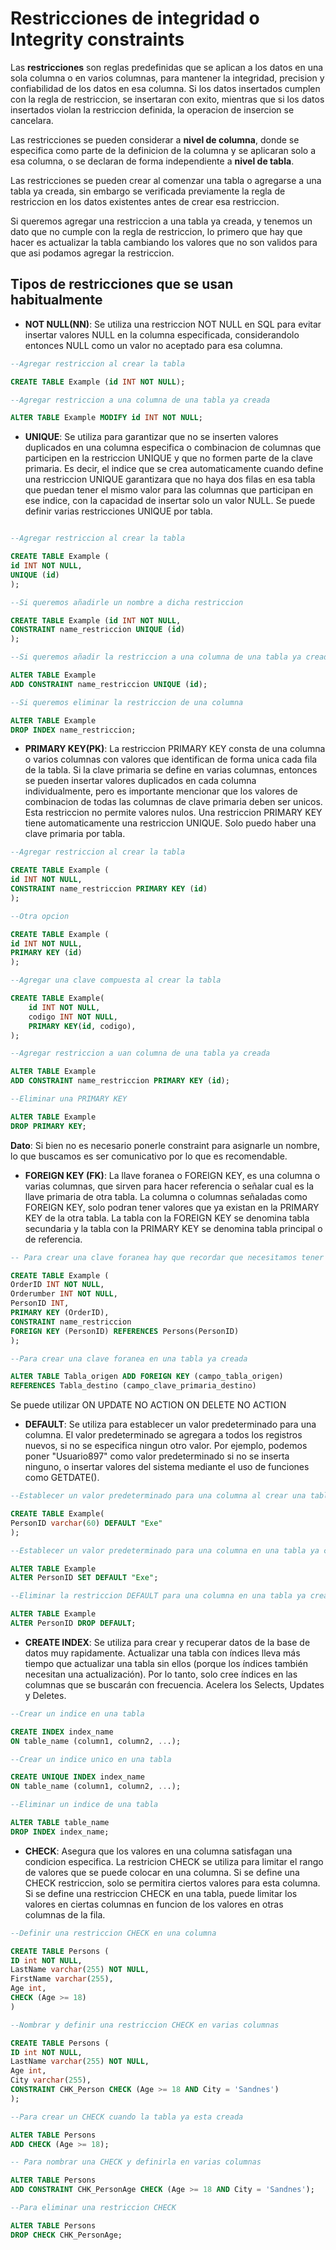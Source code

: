 # Restricciones de integridad o Integrity constraints

Las **restricciones** son reglas predefinidas que se aplican a los datos en una sola columna o en varios columnas, para mantener la integridad, precision y confiabilidad de los datos en esa columna. Si los datos insertados cumplen con la regla de restriccion, se insertaran con exito, mientras que si los datos insertados violan la restriccion definida, la operacion de insercion se cancelara.

Las restricciones se pueden considerar a **nivel de columna**, donde se especifica como parte de la definicion de la columna y se aplicaran solo a esa columna, o se declaran de forma independiente a **nivel de tabla**. 

Las restricciones se pueden crear al comenzar una tabla o agregarse a una tabla ya creada, sin embargo se verificada previamente la regla de restriccion en los datos existentes antes de crear esa restriccion.

Si queremos agregar una restriccion a una tabla ya creada, y tenemos un dato que no cumple con la regla de restriccion, lo primero que hay que hacer es actualizar la tabla cambiando los valores que no son validos para que asi podamos agregar la restriccion.

## Tipos de restricciones que se usan habitualmente

* **NOT NULL(NN)**: Se utiliza una restriccion NOT NULL en SQL para evitar insertar valores NULL en la columna especificada, considerandolo entonces NULL como un valor no aceptado para esa columna.

```SQL
--Agregar restriccion al crear la tabla

CREATE TABLE Example (id INT NOT NULL);

--Agregar restriccion a una columna de una tabla ya creada

ALTER TABLE Example MODIFY id INT NOT NULL;
```

* **UNIQUE**: Se utiliza para garantizar que no se inserten valores duplicados en una columna especifica o combinacion de columnas que participen en la restriccion UNIQUE y que no formen parte de la clave primaria. Es decir, el indice que se crea automaticamente cuando define una restriccion UNIQUE garantizara que no haya dos filas en esa tabla que puedan tener el mismo valor para las columnas que participan en ese indice, con la capacidad de insertar solo un valor NULL. Se puede definir varias restricciones UNIQUE por tabla.

```SQL

--Agregar restriccion al crear la tabla

CREATE TABLE Example (
id INT NOT NULL, 
UNIQUE (id)
);

--Si queremos añadirle un nombre a dicha restriccion

CREATE TABLE Example (id INT NOT NULL, 
CONSTRAINT name_restriccion UNIQUE (id)
);

--Si queremos añadir la restriccion a una columna de una tabla ya creada

ALTER TABLE Example
ADD CONSTRAINT name_restriccion UNIQUE (id);

--Si queremos eliminar la restriccion de una columna

ALTER TABLE Example 
DROP INDEX name_restriccion;
```

* **PRIMARY KEY(PK)**: La restriccion PRIMARY KEY consta de una columna o varios columnas con valores que identifican de forma unica cada fila de la tabla. Si la clave primaria se define en varias columnas, entonces se pueden insertar valores duplicados en cada columna individualmente, pero es importante mencionar que los valores de combinacion de todas las columnas de clave primaria deben ser unicos. Esta restriccion no permite valores nulos. Una restriccion PRIMARY KEY tiene automaticamente una restriccion UNIQUE. Solo puedo haber una clave primaria por tabla.

```SQL
--Agregar restriccion al crear la tabla

CREATE TABLE Example (
id INT NOT NULL,
CONSTRAINT name_restriccion PRIMARY KEY (id)
);

--Otra opcion

CREATE TABLE Example (
id INT NOT NULL,
PRIMARY KEY (id)
);

--Agregar una clave compuesta al crear la tabla

CREATE TABLE Example(
	id INT NOT NULL, 
	codigo INT NOT NULL,
	PRIMARY KEY(id, codigo),
);

--Agregar restriccion a uan columna de una tabla ya creada

ALTER TABLE Example
ADD CONSTRAINT name_restriccion PRIMARY KEY (id);

--Eliminar una PRIMARY KEY

ALTER TABLE Example
DROP PRIMARY KEY;
```

**Dato**: Si bien no es necesario ponerle constraint para asignarle un nombre, lo que buscamos es ser comunicativo por lo que es recomendable.

* **FOREIGN KEY (FK)**: La llave foranea o FOREIGN KEY, es una columna o varias columnas, que sirven para hacer referencia o señalar cual es la llave primaria de otra tabla. La columna o columnas señaladas como FOREIGN KEY, solo podran tener valores que ya existan en la PRIMARY KEY de la otra tabla. La tabla con la FOREIGN KEY se denomina tabla secundaria y la tabla con la PRIMARY KEY se denomina tabla principal o de referencia.

```SQL
-- Para crear una clave foranea hay que recordar que necesitamos tener una segunda tabla y tulizamos un campo que nos permita relacionar ambas tablas

CREATE TABLE Example (
OrderID INT NOT NULL,
Orderumber INT NOT NULL,
PersonID INT,
PRIMARY KEY (OrderID),
CONSTRAINT name_restriccion
FOREIGN KEY (PersonID) REFERENCES Persons(PersonID)
);

--Para crear una clave foranea en una tabla ya creada

ALTER TABLE Tabla_origen ADD FOREIGN KEY (campo_tabla_origen)
REFERENCES Tabla_destino (campo_clave_primaria_destino)
```

Se puede utilizar ON UPDATE NO ACTION ON DELETE NO ACTION


* **DEFAULT**: Se utiliza para establecer un valor predeterminado para una columna. El valor predeterminado se agregara a todos los registros nuevos, si no se especifica ningun otro valor. Por ejemplo, podemos poner "Usuario897" como valor predeterminado si no se inserta ninguno, o insertar valores del sistema mediante el uso de funciones como GETDATE().

```SQL
--Establecer un valor predeterminado para una columna al crear una tabla

CREATE TABLE Example(
PersonID varchar(60) DEFAULT "Exe"
);

--Establecer un valor predeterminado para una columna en una tabla ya creada

ALTER TABLE Example
ALTER PersonID SET DEFAULT "Exe";

--Eliminar la restriccion DEFAULT para una columna en una tabla ya creada

ALTER TABLE Example
ALTER PersonID DROP DEFAULT;
```

* **CREATE INDEX**: Se utiliza para crear y recuperar datos de la base de datos muy rapidamente. Actualizar una tabla con índices lleva más tiempo que actualizar una tabla sin ellos (porque los índices también necesitan una actualización). Por lo tanto, solo cree índices en las columnas que se buscarán con frecuencia. Acelera los Selects, Updates y Deletes.

```SQL
--Crear un indice en una tabla

CREATE INDEX index_name
ON table_name (column1, column2, ...);

--Crear un indice unico en una tabla

CREATE UNIQUE INDEX index_name
ON table_name (column1, column2, ...);

--Eliminar un indice de una tabla

ALTER TABLE table_name
DROP INDEX index_name;
```

* **CHECK**: Asegura que los valores en una columna satisfagan una condicion especifica. La restricion CHECK se utiliza para limitar el rango de valores que se puede colocar en una columna. Si se define una CHECK restriccion, solo se permitira ciertos valores para esta columna. Si se define una restriccion CHECK en una tabla, puede limitar los valores en ciertas columnas en funcion de los valores en otras columnas de la fila.

```SQL
--Definir una restriccion CHECK en una columna

CREATE TABLE Persons (
ID int NOT NULL,
LastName varchar(255) NOT NULL,
FirstName varchar(255),
Age int,
CHECK (Age >= 18)
)

--Nombrar y definir una restriccion CHECK en varias columnas

CREATE TABLE Persons (
ID int NOT NULL, 
LastName varchar(255) NOT NULL,
Age int,
City varchar(255),
CONSTRAINT CHK_Person CHECK (Age >= 18 AND City = 'Sandnes')
);

--Para crear un CHECK cuando la tabla ya esta creada

ALTER TABLE Persons
ADD CHECK (Age >= 18);

-- Para nombrar una CHECK y definirla en varias columnas

ALTER TABLE Persons
ADD CONSTRAINT CHK_PersonAge CHECK (Age >= 18 AND City = 'Sandnes');

--Para eliminar una restriccion CHECK

ALTER TABLE Persons
DROP CHECK CHK_PersonAge;
```